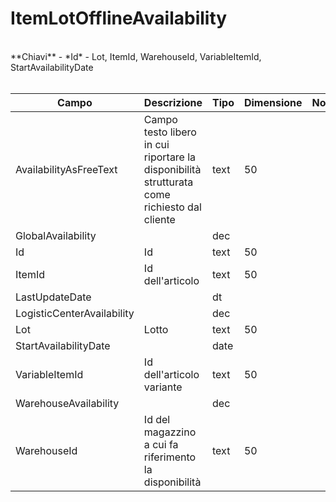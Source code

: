 # ItemLotOfflineAvailability

<br>
**Chiavi**
- *Id*
- Lot, ItemId, WarehouseId, VariableItemId, StartAvailabilityDate
<br><br>

| Campo | Descrizione | Tipo | Dimensione | Note |
| --- | --- | --- | --- | --- |
| AvailabilityAsFreeText | Campo testo libero in cui riportare la disponibilità strutturata come richiesto dal cliente | text | 50 |  |
| GlobalAvailability |  | dec |  |  |
| Id | Id | text | 50 |  |
| ItemId | Id dell'articolo | text | 50 |  |
| LastUpdateDate |  | dt |  |  |
| LogisticCenterAvailability |  | dec |  |  |
| Lot | Lotto | text | 50 |  |
| StartAvailabilityDate |  | date |  |  |
| VariableItemId | Id dell'articolo variante | text | 50 |  |
| WarehouseAvailability |  | dec |  |  |
| WarehouseId | Id del magazzino a cui fa riferimento la disponibilità | text | 50 |  |

